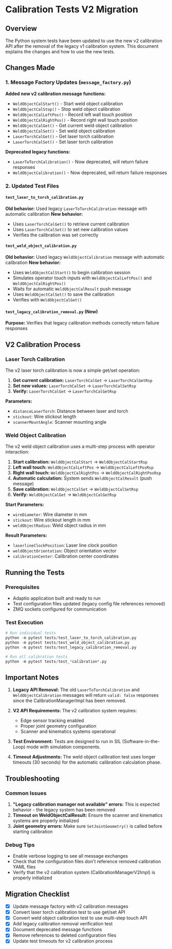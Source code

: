 # Calibration Tests V2 Migration

## Overview

The Python system tests have been updated to use the new v2 calibration API after the removal of the legacy v1 calibration system. This document explains the changes and how to use the new tests.

## Changes Made

### 1. Message Factory Updates (`message_factory.py`)

**Added new v2 calibration message functions:**
- `WeldObjectCalStart()` - Start weld object calibration
- `WeldObjectCalStop()` - Stop weld object calibration
- `WeldObjectCalLeftPos()` - Record left wall touch position
- `WeldObjectCalRightPos()` - Record right wall touch position
- `WeldObjectCalGet()` - Get current weld object calibration
- `WeldObjectCalSet()` - Set weld object calibration
- `LaserTorchCalGet()` - Get laser torch calibration
- `LaserTorchCalSet()` - Set laser torch calibration

**Deprecated legacy functions:**
- `LaserToTorchCalibration()` - Now deprecated, will return failure responses
- `WeldObjectCalibration()` - Now deprecated, will return failure responses

### 2. Updated Test Files

#### `test_laser_to_torch_calibration.py`
**Old behavior:** Used legacy `LaserToTorchCalibration` message with automatic calibration
**New behavior:** 
- Uses `LaserTorchCalGet()` to retrieve current calibration
- Uses `LaserTorchCalSet()` to set new calibration values
- Verifies the calibration was set correctly

#### `test_weld_object_calibration.py`
**Old behavior:** Used legacy `WeldObjectCalibration` message with automatic calibration
**New behavior:**
- Uses `WeldObjectCalStart()` to begin calibration session
- Simulates operator touch inputs with `WeldObjectCalLeftPos()` and `WeldObjectCalRightPos()`
- Waits for automatic `WeldObjectCalResult` push message
- Uses `WeldObjectCalSet()` to save the calibration
- Verifies with `WeldObjectCalGet()`

#### `test_legacy_calibration_removal.py` (New)
**Purpose:** Verifies that legacy calibration methods correctly return failure responses

## V2 Calibration Process

### Laser Torch Calibration
The v2 laser torch calibration is now a simple get/set operation:

1. **Get current calibration:** `LaserTorchCalGet` → `LaserTorchCalGetRsp`
2. **Set new values:** `LaserTorchCalSet` → `LaserTorchCalSetRsp`
3. **Verify:** `LaserTorchCalGet` → `LaserTorchCalGetRsp`

**Parameters:**
- `distanceLaserTorch`: Distance between laser and torch
- `stickout`: Wire stickout length
- `scannerMountAngle`: Scanner mounting angle

### Weld Object Calibration
The v2 weld object calibration uses a multi-step process with operator interaction:

1. **Start calibration:** `WeldObjectCalStart` → `WeldObjectCalStartRsp`
2. **Left wall touch:** `WeldObjectCalLeftPos` → `WeldObjectCalLeftPosRsp`
3. **Right wall touch:** `WeldObjectCalRightPos` → `WeldObjectCalRightPosRsp`
4. **Automatic calculation:** System sends `WeldObjectCalResult` (push message)
5. **Save calibration:** `WeldObjectCalSet` → `WeldObjectCalSetRsp`
6. **Verify:** `WeldObjectCalGet` → `WeldObjectCalGetRsp`

**Start Parameters:**
- `wireDiameter`: Wire diameter in mm
- `stickout`: Wire stickout length in mm
- `weldObjectRadius`: Weld object radius in mm

**Result Parameters:**
- `laserlineClockPosition`: Laser line clock position
- `weldObjectOrientation`: Object orientation vector
- `calibrationCenter`: Calibration center coordinates

## Running the Tests

### Prerequisites
- Adaptio application built and ready to run
- Test configuration files updated (legacy config file references removed)
- ZMQ sockets configured for communication

### Test Execution
```python
# Run individual tests
python -m pytest tests/test_laser_to_torch_calibration.py
python -m pytest tests/test_weld_object_calibration.py
python -m pytest tests/test_legacy_calibration_removal.py

# Run all calibration tests
python -m pytest tests/test_*calibration*.py
```

## Important Notes

1. **Legacy API Removal:** The old `LaserToTorchCalibration` and `WeldObjectCalibration` messages will return `valid: false` responses since the CalibrationManagerImpl has been removed.

2. **V2 API Requirements:** The v2 calibration system requires:
   - Edge sensor tracking enabled
   - Proper joint geometry configuration
   - Scanner and kinematics systems operational

3. **Test Environment:** Tests are designed to run in SIL (Software-in-the-Loop) mode with simulation components.

4. **Timeout Adjustments:** The weld object calibration test uses longer timeouts (30 seconds) for the automatic calibration calculation phase.

## Troubleshooting

### Common Issues
1. **"Legacy calibration manager not available" errors:** This is expected behavior - the legacy system has been removed
2. **Timeout on WeldObjectCalResult:** Ensure the scanner and kinematics systems are properly initialized
3. **Joint geometry errors:** Make sure `SetJointGeometry()` is called before starting calibration

### Debug Tips
- Enable verbose logging to see all message exchanges
- Check that the configuration files don't reference removed calibration YAML files
- Verify that the v2 calibration system (CalibrationManagerV2Impl) is properly initialized

## Migration Checklist

- [x] Update message factory with v2 calibration messages
- [x] Convert laser torch calibration test to use get/set API
- [x] Convert weld object calibration test to use multi-step touch API
- [x] Add legacy calibration removal verification test
- [x] Document deprecated message functions
- [x] Remove references to deleted configuration files
- [x] Update test timeouts for v2 calibration process